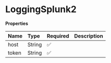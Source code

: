 # LoggingSplunk2

**Properties**

| Name  | Type   | Required | Description |
| :---- | :----- | :------- | :---------- |
| host  | String | ✅       |             |
| token | String | ✅       |             |

